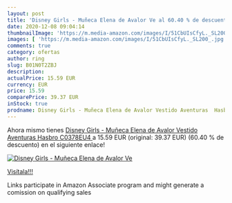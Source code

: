 ```yaml
---
layout: post
title: 'Disney Girls - Muñeca Elena de Avalor Ve al 60.40 % de descuento'
date: 2020-12-08 09:04:14
thumbnailImage: 'https://m.media-amazon.com/images/I/51CbUIsCfyL._SL200_.jpg'
images: [ 'https://m.media-amazon.com/images/I/51CbUIsCfyL._SL200_.jpg' ]
comments: true
category: ofertas
author: ring
slug: B01N0T2ZBJ
description:
actualPrice: 15.59 EUR
currency: EUR
price: 15.59
comparePrice: 39.37 EUR
inStock: true
prodname: Disney Girls - Muñeca Elena de Avalor Vestido Aventuras  Hasbro C0378EU4 
---
```


Ahora mismo tienes [Disney Girls - Muñeca Elena de Avalor Vestido Aventuras  Hasbro C0378EU4 ](https://www.amazon.es/dp/B01N0T2ZBJ/?tag=tolees-21) a 15.59 EUR (original: 39.37 EUR) (60.40 %  de descuento) en el siguiente enlace!

[![Disney Girls - Muñeca Elena de Avalor Ve](https://m.media-amazon.com/images/I/51CbUIsCfyL._SL200_.jpg)](https://www.amazon.es/dp/B01N0T2ZBJ/?tag=tolees-21)

[Visítala!!!](https://www.amazon.es/dp/B01N0T2ZBJ/?tag=tolees-21)

Links participate in Amazon Associate program and might generate a comission on qualifying sales
